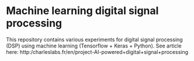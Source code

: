 # Machine learning digital signal processing

This repository contains various experiments for digital signal processing (DSP) using machine learning (Tensorflow + Keras + Python). See article here: http:/charleslabs.fr/en/project-AI-powered+digital+signal+processing